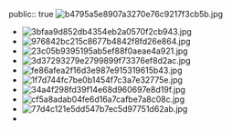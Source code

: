public:: true
![b4795a5e8907a3270e76c9217f3cb5b.jpg](../assets/b4795a5e8907a3270e76c9217f3cb5b_1726271234767_0.jpg)

- ![3bfaa9d852db4354eb2a0570f2cb943.jpg](../assets/3bfaa9d852db4354eb2a0570f2cb943_1726270866886_0.jpg)
- ![976842bc215c8677b4842f8fd26e864.jpg](../assets/976842bc215c8677b4842f8fd26e864_1726270883639_0.jpg)
- ![23c05b9395195ab5ef88f0aeae4a921.jpg](../assets/23c05b9395195ab5ef88f0aeae4a921_1726270893467_0.jpg)
- ![3d37293279e2799899f73376ef8d2ac.jpg](../assets/3d37293279e2799899f73376ef8d2ac_1726270904044_0.jpg)
- ![fe86afea2f16d3e987e915319615b43.jpg](../assets/fe86afea2f16d3e987e915319615b43_1726270935251_0.jpg)
- ![1f7d744fc7be0b1454f7c3a7e32775e.jpg](../assets/1f7d744fc7be0b1454f7c3a7e32775e_1726270950292_0.jpg)
- ![34a4f298fd39f14e68d960697e8d19f.jpg](../assets/34a4f298fd39f14e68d960697e8d19f_1726270962803_0.jpg)
- ![cf5a8adab04fe6d16a7cafbe7a8c08c.jpg](../assets/cf5a8adab04fe6d16a7cafbe7a8c08c_1726270986591_0.jpg)
- ![77d4c121e5dd547b7ec5d97751d62ab.jpg](../assets/77d4c121e5dd547b7ec5d97751d62ab_1726270998739_0.jpg)
-